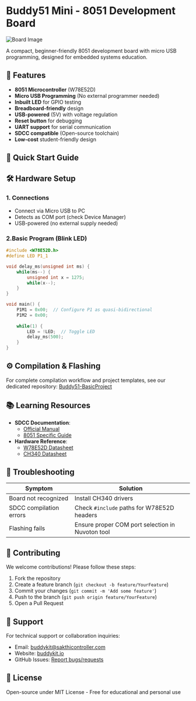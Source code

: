 

# Buddy51 Mini - 8051 Development Board

![Board Image](https://github.com/buddykitio/Buddy51mini/blob/a26dbdbc1f81b5916e59abed97052b4c53e33421/Hardware/Image/Buddy51mini.jpg)

A compact, beginner-friendly 8051 development board with micro USB programming, designed for embedded systems education.

## 📌 Features
- **8051 Microcontroller** (W78E52D)
- **Micro USB Programming** (No external programmer needed)
- **Inbuilt LED** for GPIO testing
- **Breadboard-friendly** design
- **USB-powered** (5V) with voltage regulation
- **Reset button** for debugging
- **UART support** for serial communication
- **SDCC compatible** (Open-source toolchain)
- **Low-cost** student-friendly design


## 🚀 Quick Start Guide

## 🛠 Hardware Setup
### 1. Connections
- Connect via Micro USB to PC
- Detects as COM port (check Device Manager)
- USB-powered (no external supply needed)

### 2.Basic Program (Blink LED)
```c
#include <W78E52D.h>
#define LED P1_1

void delay_ms(unsigned int ms) {
    while(ms--) {
        unsigned int x = 1275;
        while(x--);
    }
}

void main() {
    P1M1 = 0x00;  // Configure P1 as quasi-bidirectional
    P1M2 = 0x00;
    
    while(1) {
        LED = !LED;  // Toggle LED
        delay_ms(500);
    }
}
```

## ⚙️ Compilation & Flashing
For complete compilation workflow and project templates, see our dedicated repository:
[Buddy51-BasicProject](https://github.com/buddykitio/Buddy51-BasicProject)

## 📚 Learning Resources
- **SDCC Documentation**: 
  - [Official Manual](http://sdcc.sourceforge.net/doc/sdccman.pdf)
  - [8051 Specific Guide](https://sdcc.sourceforge.net/doc/8051.html)
- **Hardware Reference**:
  - [W78E52D Datasheet](https://www.nuvoton.com/products/microcontrollers/8bit-8051-mcus/industrial-8051-series/w78e52d/)
  - [CH340 Datasheet](https://www.wch-ic.com/products/CH340.html)

## 🔧 Troubleshooting
| Symptom | Solution |
|---------|----------|
| Board not recognized | Install CH340 drivers |
| SDCC compilation errors | Check `#include` paths for W78E52D headers |
| Flashing fails | Ensure proper COM port selection in Nuvoton tool |

## 🤝 Contributing
We welcome contributions! Please follow these steps:
1. Fork the repository
2. Create a feature branch (`git checkout -b feature/YourFeature`)
3. Commit your changes (`git commit -m 'Add some feature'`)
4. Push to the branch (`git push origin feature/YourFeature`)
5. Open a Pull Request

## 📧 Support
For technical support or collaboration inquiries:
- Email: buddykit@sakthicontroller.com
- Website: [buddykit.io](https://buddykit.io)
- GitHub Issues: [Report bugs/requests](https://github.com/buddykitio/Buddy51mini/issues)

## 📜 License
Open-source under MIT License - Free for educational and personal use
